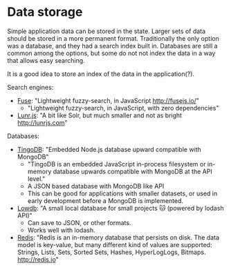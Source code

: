 # Data storage

Simple application data can be stored in the state. Larger sets of data should be stored in a more permanent format. Traditionally the only option was a database, and they had a search index built in. Databases are still a common among the options, but some do not not index the data in a way that allows easy searching.

It is a good idea to store an index of the data in the application(?).

Search engines:
  * [Fuse](https://github.com/krisk/Fuse): "Lightweight fuzzy-search, in JavaScript http://fusejs.io/"
    * "Lightweight fuzzy-search, in JavaScript, with zero dependencies"
  * [Lunr.js](https://github.com/olivernn/lunr.js): "A bit like Solr, but much smaller and not as bright http://lunrjs.com"

Databases:
  * [TingoDB](https://github.com/sergeyksv/tingodb): "Embedded Node.js database upward compatible with MongoDB"
    * "TingoDB is an embedded JavaScript in-process filesystem or in-memory database upwards compatible with MongoDB at the API level."
    * A JSON based database with MongoDB like API
    * This can be good for applications with smaller datasets, or used in early development before a MongoDB is implemented.
  * [Lowdb](https://github.com/typicode/lowdb): "A small local database for small projects :cat: (powered by lodash API)"
    * Can save to JSON, or other formats.
    * Works well with lodash.
  * [Redis](https://github.com/antirez/redis): "Redis is an in-memory database that persists on disk. The data model is key-value, but many different kind of values are supported: Strings, Lists, Sets, Sorted Sets, Hashes, HyperLogLogs, Bitmaps. http://redis.io"
